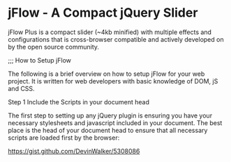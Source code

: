 jFlow - A Compact jQuery Slider
=====

jFlow Plus is a compact slider (~4kb minified) with multiple effects and configurations that is cross-browser compatible and actively developed on by the open source community.

;;; How to Setup jFlow

The following is a brief overview on how to setup jFlow for your web project.  It is written for web developers with basic knowledge of DOM, jS and CSS.

Step 1 Include the Scripts in your document head

The first step to setting up any jQuery plugin is ensuring you have your necessary stylesheets and javascript included in your document.  The best place is the head of your document head to ensure that all necessary scripts are loaded first by the browser:

https://gist.github.com/DevinWalker/5308086